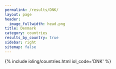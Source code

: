 ```yaml
---
permalink: /results/DNK/
layout: page
header:
  image_fullwidth: head.png
title: Denmark
category: countries
results_by_country: true
sidebar: right
sitemap: false
---
```


{% include ioling/countries.html iol_code='DNK' %}